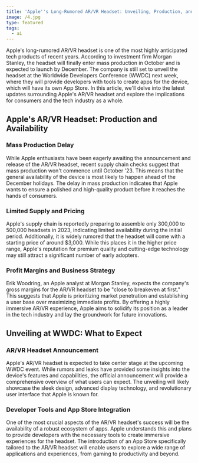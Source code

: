 ```yaml
---
title: 'Apple''s Long-Rumored AR/VR Headset: Unveiling, Production, and Launch Updates'
image: /4.jpg
type: featured
tags:
  - ai
---
```


Apple's long-rumored AR/VR headset is one of the most highly anticipated tech products of recent years. According to investment firm Morgan Stanley, the headset will finally enter mass production in October and is expected to launch by December. The company is still set to unveil the headset at the Worldwide Developers Conference (WWDC) next week, where they will provide developers with tools to create apps for the device, which will have its own App Store. In this article, we'll delve into the latest updates surrounding Apple's AR/VR headset and explore the implications for consumers and the tech industry as a whole.

## Apple's AR/VR Headset: Production and Availability

### Mass Production Delay

While Apple enthusiasts have been eagerly awaiting the announcement and release of the AR/VR headset, recent supply chain checks suggest that mass production won't commence until October '23. This means that the general availability of the device is most likely to happen ahead of the December holidays. The delay in mass production indicates that Apple wants to ensure a polished and high-quality product before it reaches the hands of consumers.

### Limited Supply and Pricing

Apple's supply chain is reportedly preparing to assemble only 300,000 to 500,000 headsets in 2023, indicating limited availability during the initial period. Additionally, it is widely rumored that the headset will come with a starting price of around $3,000. While this places it in the higher price range, Apple's reputation for premium quality and cutting-edge technology may still attract a significant number of early adopters.

### Profit Margins and Business Strategy

Erik Woodring, an Apple analyst at Morgan Stanley, expects the company's gross margins for the AR/VR headset to be "close to breakeven at first." This suggests that Apple is prioritizing market penetration and establishing a user base over maximizing immediate profits. By offering a highly immersive AR/VR experience, Apple aims to solidify its position as a leader in the tech industry and lay the groundwork for future innovations.

## Unveiling at WWDC: What to Expect

### AR/VR Headset Announcement

Apple's AR/VR headset is expected to take center stage at the upcoming WWDC event. While rumors and leaks have provided some insights into the device's features and capabilities, the official announcement will provide a comprehensive overview of what users can expect. The unveiling will likely showcase the sleek design, advanced display technology, and revolutionary user interface that Apple is known for.

### Developer Tools and App Store Integration

One of the most crucial aspects of the AR/VR headset's success will be the availability of a robust ecosystem of apps. Apple understands this and plans to provide developers with the necessary tools to create immersive experiences for the headset. The introduction of an App Store specifically tailored to the AR/VR headset will enable users to explore a wide range of applications and experiences, from gaming to productivity and beyond.
